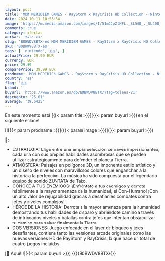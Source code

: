 ```yaml
---
layout: post
title: 'MDM MERIDIEM GAMES - RayStorm x RayCrisis HD Collection - Nintendo Switch'
date: 2024-10-11 10:55:54
image: 'https://m.media-amazon.com/images/I/51mQJpZtHFL._SL500_._SL400_.jpg'
comments: true
category: ofertas
author: 'tole.es'
slug: 'B0BWDV8BTX-es MDM MERIDIEM GAMES - RayStorm x RayCrisis HD Collection -...'
sku: 'B0BWDV8BTX-es'
tags: [ 'nintendo','🇪🇸', ]
actualPrice: 29.99 EUR
currency: EUR
price: 29.99
comparePrice: 39.99 EUR
prodname: 'MDM MERIDIEM GAMES - RayStorm x RayCrisis HD Collection - Nintendo Switch'
country: 'es'
flag: '🇪🇸'
brand: ''
buyurl: 'https://www.amazon.es/dp/B0BWDV8BTX/?tag=tolees-21'
descuento: '25.01'
average: '29.6425'
---
```


En este momento está [{{< param title >}}]({{< param buyurl >}}) en el siguiente enlace!

[![{{< param prodname >}}]({{< param image >}})]({{< param buyurl >}})

🔎:

- ESTRATEGIA: Elige entre una amplia selección de naves impresionantes, cada una con sus propias habilidades asombrosas que se pueden utilizar estratégicamente para defender el planeta Tierra.
- ATMÓSFERA: Paisajes en polígonos 3D, un imponente estilo artístico y un diseño de niveles con maravillosos colores que enganchan a la historia a la perfección. La música ha sido compuesta por el legendario equipo de sonido ZUNTATA de Taito.
- CONOCE A TUS ENEMIGOS: ¡Enfréntate a tus enemigos y derrota hábilmente a la mayor amenaza de la humanidad, el Con-Humano! ¡Con un alto valor de rejugabilidad gracias a desafiantes combates contra jefes y niveles complejos!
- HÉROE DE LA HISTORIA: Derrota a la mayor amenaza para la humanidad demostrando tus habilidades de disparo y abriéndote camino a través de intrincados niveles y batallas contra jefes que intentan obstaculizar tu camino para salvar finalmente la Tierra.
- DOS VERSIONES: Juego enfocado en el láser de bloqueo y jefes desafiantes, contiene tanto las versiones arcade originales como las nuevas versiones HD de RayStorm y RayCrisis, lo que hace un total de cuatro juegos incluidos.

[🛒 Aquí!!!]({{< param buyurl >}})
{{<world>}}B0BWDV8BTX{{</world>}}
